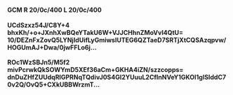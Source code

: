 #### GCM R 20/0c/400 L 20/0c/400
**UCdSzxz54J/C8Y+4**<br/>**bhxKh/+o+JXnhXwBQeYTakU6W+VJJCHhnZMoVvI4QtU=**<br/>**10/DEZnFxZovQ5LYNjIdUifLyGmiwsIUTEG6QZTaeD7SRTjXtCQSAzqpvw/HOGUmAJ+Dwa/0jwFFLo6j...**<br/><br/>
**ROc1WzSBJn5/M5f2**<br/>**mivPcrwkQkSOWYmD5XEf36aCm+GKHA4iZN/szzcopps=**<br/>**dnDuZHfZUUdqRIGPRNqTQdivJ0S4GI2YUuuL2CfInNVeY1GKOI1glSIddC70v2Q/OvQ5+CXkUBBWrzmT...**